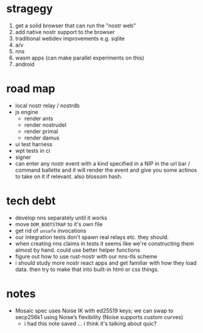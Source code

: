 # stragegy

1. get a solid browser that can run the "nostr web"
2. add native nostr support to the browser
3. traditional webdev improvements e.g. sqlite
4. a/v
5. nns
6. wasm apps (can make parallel experiments on this)
7. android

# road map

- local nostr relay / nostrdb
- js engine
  - render ants
  - render nostrudel
  - render primal
  - render damus
- ui test harness
- wpt tests in ci
- signer
- can enter any nostr event with a kind specified in a NIP in the url bar / command ballette and it will render the event and give you some actinos to take on it if relevant. also blossom hash.

# tech debt

- develop nns separately until it works
- move `DOM_BOOTSTRAP` to it's own file
- get rid of `unsafe` invocations
- our integration tests don't spawn real relays etc. they should.
- when creating nns claims in tests it seems like we're constructing them almost by hand. could use better helper functions
- figure out how to use rust-nostr with our nns-tls scheme
- i should study more nostr react apps and get familiar with how they load data. then try to make that into built-in html or css things.

# notes

- Mosaic spec uses Noise IK with ed25519 keys; we can swap to secp256k1 using Noise’s flexibility (Noise supports custom curves)
  - i had this note saved ... i think it's talking about quic?
